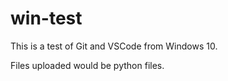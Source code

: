 # win-test

This is a test of Git and VSCode from Windows 10.

Files uploaded would be python files.
